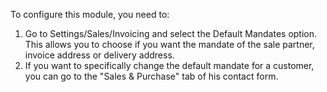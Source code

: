 To configure this module, you need to:

1. Go to Settings/Sales/Invoicing and select the Default Mandates option.
   This allows you to choose if you want the mandate of the sale partner,
   invoice address or delivery address.
2. If you want to specifically change the default mandate for a customer, you can go to the "Sales & Purchase" tab of his contact form.
